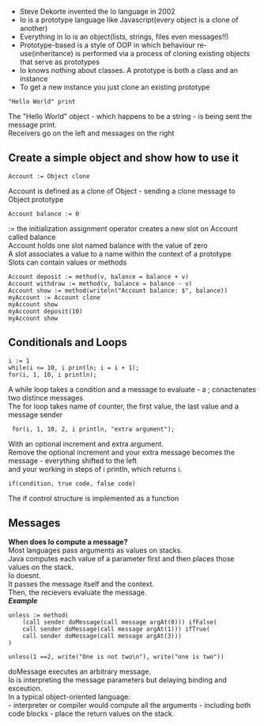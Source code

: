 - Steve Dekorte invented the Io language in 2002
- Io is a prototype language like Javascript(every object is a clone of another)
- Everything in Io is an object(lists, strings, files even messages!!)
- Prototype-based is a style of OOP in which behaviour re-use(inheritance) is performed
via a process of cloning existing objects that serve as prototypes
- Io knows nothing about classes. A prototype is both a class and an instance
- To get a new instance you just clone an existing prototype

```Io
"Hello World" print
```
The "Hello World" object - which happens to be a string - is being sent the message print.   
Receivers go on the left and messages on the right

## Create a simple object and show how to use it
```Io
Account := Object clone
```
Account is defined as a clone of Object - sending a clone message to Object prototype
```Io
Account balance := 0
```
:= the initialization assignment operator creates a new slot on Account called balance   
Account holds one slot named balance with the value of zero   
A slot associates a value to a name within the context of a prototype   
Slots can contain values or methods   
```Io
Account deposit := method(v, balance = balance + v)
Account withdraw := method(v, balance = balance - v)
Account show := method(writeln("Account balance: $", balance))
myAccount := Account clone
myAccount show
myAccount deposit(10)
myAccount show
```
## Conditionals and Loops
```Io
i := 1
while(i <= 10, i println; i = i + 1);  
for(i, 1, 10, i println);
```
A while loop takes a condition and a message to evaluate - a ; conactenates two distince messages   
The for loop takes name of counter, the first value, the last value and a message sender  
```Io
 for(i, 1, 10, 2, i println, "extra argument");
```
With an optional increment and extra argument.   
Remove the optional increment and your extra message becomes the message - everything shifted to the left     
and your working in steps of i println, which returns i.   
```Io
if(condition, true code, false code)
```
The if control structure is implemented as a function   

## Messages   
**When does Io compute a message?**   
Most languages pass arguments as values on stacks.   
Java computes each value of a parameter first and then places those values on the stack.   
Io doesnt.   
It passes the message itself and the context.   
Then, the recievers evaluate the message.  
***Example***
```Io
unless := method(
    (call sender doMessage(call message argAt(0))) ifFalse(
    call sender doMessage(call message argAt(1))) ifTrue(
    call sender doMessage(call message argAt(3)))
)

unless(1 ==2, write("One is not two\n"), write("one is two"))
```
doMessage executes an arbitrary message.    
Io is interpreting the message parameters but delaying binding and exceution.    
In a typical object-oriented language:   
    - interpreter or compiler would compute all the arguments
    - including both code blocks
    - place the return values on the stack.
    








